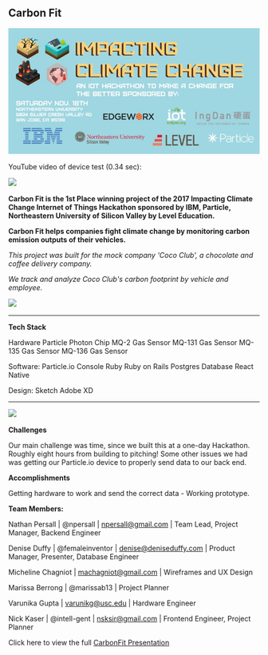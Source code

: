 ## Carbon Fit



![](images/hcc-2017_event_ad_photo.jpg 'Impacting Climate Change 2017')

YouTube video of device test (0.34 sec):


[![](https://img.youtube.com/vi/x2G_ozqXGGM/0.jpg)](https://www.youtube.com/watch?v=x2G_ozqXGGM)



**Carbon Fit is the 1st Place winning project of the 2017 Impacting Climate Change Internet of Things Hackathon sponsored by IBM, Particle, Northeastern University of Silicon Valley by Level Education.**

**Carbon Fit helps companies fight climate change by monitoring carbon emission outputs of their vehicles.**

_This project was built for the mock company 'Coco Club', a chocolate and coffee delivery company._

_We track and analyze Coco Club's carbon footprint by vehicle and employee._

![](https://github.com/Npersall/Carbon-Fit/blob/development/Carbon_Fit_frontend/CF800.gif)

---

**Tech Stack**

Hardware
Particle Photon Chip
MQ-2 Gas Sensor
MQ-131 Gas Sensor
MQ-135 Gas Sensor
MQ-136 Gas Sensor

Software:
Particle.io Console
Ruby
Ruby on Rails
Postgres Database
React Native

Design:
Sketch
Adobe XD

---

![](.png)

**Challenges**

Our main challenge was time, since we built this at a one-day Hackathon. Roughly eight hours from building to pitching! Some other issues we had was getting our Particle.io device to properly send data to our back end.

**Accomplishments**

Getting hardware to work and send the correct data - Working prototype.

**Team Members:**

Nathan Persall | @npersall | npersall@gmail.com |
Team Lead, Project Manager, Backend Engineer

Denise Duffy | @femaleinventor | denise@deniseduffy.com |
Product Manager, Presenter, Database Engineer

Micheline Chagniot | machagniot@gmail.com |
Wireframes and UX Design

Marissa Berrong | @marissab13 |
Project Planner

Varunika Gupta | varunikg@usc.edu |
Hardware Engineer

Nick Kaser | @intell-gent | nsksir@gmail.com |
Frontend Engineer, Project Planner

Click here to view the full [CarbonFit Presentation](https://docs.google.com/presentation/d/e/2PACX-1vRrkyl8reoViho_C0WvnOTWYEGnbG-m1XkVy4cOj4fqQuhuY0nWLQUb8wHZo245dFbHhQ57QR4vtV7g/pub?start=true&loop=true&delayms=3000)




